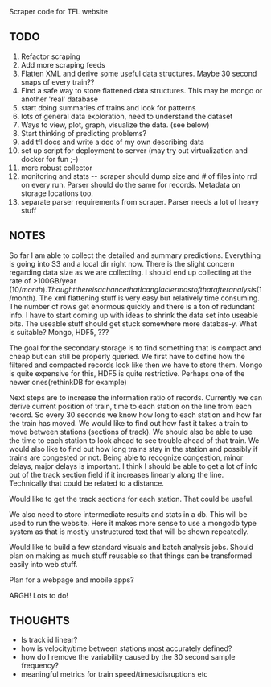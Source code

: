 Scraper code for TFL website

TODO
----

1. Refactor scraping
1. Add more scraping feeds
1. Flatten XML and derive some useful data structures. Maybe 30 second snaps of every train??
1. Find a safe way to store flattened data structures. This may be mongo or another 'real' database
1. start doing summaries of trains and look for patterns
1. lots of general data exploration, need to understand the dataset
1. Ways to view, plot, graph, visualize the data. (see below)
1. Start thinking of predicting problems?
1. add tfl docs and write a doc of my own describing data
1. set up script for deployment to server (may try out virtualization and docker for fun ;-)
1. more robust collector
1. monitoring and stats -- scraper should dump size and # of files into rrd on every run. Parser should do the same for records. Metadata on storage locations too.
1. separate parser requirements from scraper. Parser needs a lot of heavy stuff

NOTES
-----

So far I am able to collect the detailed and summary predictions. Everything is going into S3 and a local dir right now. There is the slight concern regarding data size as we are collecting. I should end up collecting at the rate of >100GB/year ($10/month). Thought there is a chance that I can glacier most of that after analysis ($1/month). The xml flattening stuff is very easy but relatively time consuming. The number of rows get enormous quickly and there is a ton of redundant info. I have to start coming up with ideas to shrink the data set into useable bits. The useable stuff should get stuck somewhere more databas-y. What is suitable? Mongo, HDF5, ???

The goal for the secondary storage is to find something that is compact and cheap but can still be properly queried. We first have to define how the filtered and compacted records look like then we have to store them. Mongo is quite expensive for this, HDF5 is quite restrictive. Perhaps one of the newer ones(rethinkDB for example)

Next steps are to increase the information ratio of records. Currently we can derive current position of train, time to each station on the line from each record. So every 30 seconds we know how long to each station and how far the train has moved. We would like to find out how fast it takes a train to move between stations (sections of track). We should also be able to use the time to each station to look ahead to see trouble ahead of that train. We would also like to find out how long trains stay in the station and possibly if trains are congested or not. Being able to recognize congestion, minor delays, major delays is important. I think I should be able to get a lot of info out of the track section field if it increases linearly along the line. Technically that could be related to a distance.

Would like to get the track sections for each station. That could be useful.

We also need to store intermediate results and stats in a db. This will be used to run the website. Here it makes more sense to use a mongodb type system as that is mostly unstructured text that will be shown repeatedly.

Would like to build a few standard visuals and batch analysis jobs. Should plan on making as much stuff reusable so that things can be transformed easily into web stuff.

Plan for a webpage and mobile apps?

ARGH! Lots to do!


THOUGHTS
--------

* Is track id linear?
* how is velocity/time between stations most accurately defined?
* how do I remove the variability caused by the 30 second sample frequency?
* meaningful metrics for train speed/times/disruptions etc
